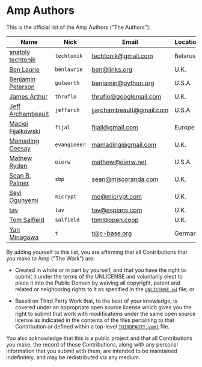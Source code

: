 # Amp Authors

This is the official list of the Amp Authors ("The Authors"):

<!-- Please keep this list sorted alphabetically, thanks! -->

| Name                       | Nick               | Email                    | Location       |
| -------------------------- | ------------------ | ------------------------ | -------------- |
| [anatoly techtonik]        | `techtonik`        | techtonik@gmail.com      | Belarus        |
| [Ben Laurie]               | `benlaurie`        | ben@links.org            | U.K.           |
| [Benjamin Peterson]        | `gutworth`         | benjamin@python.org      | U.S.A          |
| [James Arthur]             | `thruflo`          | thruflo@googlemail.com   | U.K.           |
| [Jeff Archambeault]        | `jeffarch`         | jjarchambeault@gmail.com | U.S.A          |
| [Maciej Fijalkowski]       | `fijal`            | fijall@gmail.com         | Europe         |
| [Mamading Ceesay]          | `evangineer`       | mamading@gmail.com       | U.K.           |
| [Mathew Ryden]             | `oierw`            | mathew@oierw.net         | U.S.A.         |
| [Sean B. Palmer]           | `sbp`              | sean@miscoranda.com      | U.K.           |
| [Seyi Ogunyemi]            | `micrypt`          | me@micrypt.com           | U.K.           |
| [tav]                      | `tav`              | tav@espians.com          | U.K.           |
| [Tom Salfield]             | `salfield`         | tom@open.coop            | U.K.           |
| [Yan Minagawa]             | `t`                | t@c-base.org             | Germany        |

By adding yourself to this list, you are affirming that all Contributions that
you make to Amp ("The Work") are:

- Created in whole or in part by yourself, and that you have the right to submit
  it under the terms of the UNLICENSE and voluntarily elect to place it into the
  Public Domain by waiving all copyright, patent and related or neighboring
  rights to it as specified in the [`UNLICENSE.md`] file; or

- Based on Third Party Work that, to the best of your knowledge, is covered
  under an appropriate open source license which gives you the right to submit
  that work with modifications under the same open source license as indicated
  in the contents of the files pertaining to that Contribution or defined within
  a top-level [`THIRDPARTY.yaml`] file.

You also acknowledge that this is a public project and that all Contributions
you make, the record of those Contributions, along with any personal information
that you submit with them, are intended to be maintained indefinitely, and may
be redistributed via any medium.

[`thirdparty.yaml`]: THIRDPARTY.yaml
[`unlicense.md`]: UNLICENSE.md

<!-- Please keep these links in the same order as the authors list above, thanks! -->

[anatoly techtonik]: https://github.com/techtonik
[ben laurie]: https://github.com/benlaurie
[benjamin peterson]: https://github.com/gutworth
[james arthur]: https://github.com/thruflo
[jeff archambeault]: https://github.com/jeffarch
[maciej fijalkowski]: https://github.com/fijal
[mamading ceesay]: https://github.com/evangineer
[mathew ryden]: https://github.com/oierw
[sean b. palmer]: https://github.com/sbp
[seyi ogunyemi]: https://github.com/micrypt
[tav]: https://github.com/tav
[tom salfield]: https://github.com/salfield
[yan minagawa]: https://t.crew.c-base.org/
